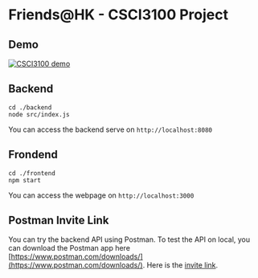 # Friends@HK - CSCI3100 Project

## Demo
[![CSCI3100 demo](https://i.ytimg.com/vi/WIw6h7JHln4/hqdefault.jpg?sqp=-oaymwEbCKgBEF5IVfKriqkDDggBFQAAiEIYAXABwAEG\u0026rs=AOn4CLBkltF_ziYop4-pN1cWAg2jH1ryyQ)](https://www.youtube.com/watch?v=WIw6h7JHln4 "CSCI3100 demo")

## Backend
```
cd ./backend
node src/index.js
```
You can access the backend serve on `http://localhost:8080`


## Frondend
```
cd ./frontend
npm start
```
You can access the webpage on `http://localhost:3000`

## Postman Invite Link
You can try the backend API using Postman. 
To test the API on local, you can download the Postman app here [https://www.postman.com/downloads/](https://www.postman.com/downloads/).
Here is the [invite link](https://app.getpostman.com/join-team?invite_code=012f6eb9d9992ef56d77477f6063192a&target_code=becd7b478e62fd4e251ebed59efce2c2).

